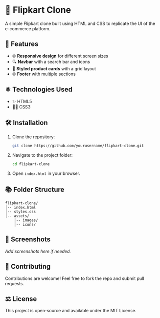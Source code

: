 # 🚀 Flipkart Clone

A simple Flipkart clone built using HTML and CSS to replicate the UI of the e-commerce platform.

## 🌟 Features
- 🌐 **Responsive design** for different screen sizes
- 🔍 **Navbar** with a search bar and icons
- 💎 **Styled product cards** with a grid layout
- 🌐 **Footer** with multiple sections

## ⚛️ Technologies Used
- ✨ HTML5
- 👨‍💻 CSS3

## 🛠️ Installation
1. Clone the repository:
   ```bash
   git clone https://github.com/yourusername/flipkart-clone.git
   ```
2. Navigate to the project folder:
   ```bash
   cd flipkart-clone
   ```
3. Open `index.html` in your browser.

## 📚 Folder Structure
```
flipkart-clone/
│-- index.html
│-- styles.css
│-- assets/
    │-- images/
    │-- icons/
```

## 🎨 Screenshots
_Add screenshots here if needed._

## 👥 Contributing
Contributions are welcome! Feel free to fork the repo and submit pull requests.

## ⚖️ License
This project is open-source and available under the MIT License.
